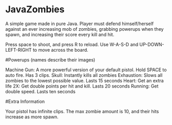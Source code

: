 # JavaZombies
A simple game made in pure Java. Player must defend himself/herself against an ever increasing mob of zombies, grabbing powerups when they spawn, and increasing their score every kill and hit.

Press space to shoot, and press R to reload. Use W-A-S-D and UP-DOWN-LEFT-RIGHT to move across the board.

#Powerups (names describe their images)

Machine Gun: A more powerful version of your default pistol. Hold SPACE to auto fire. Has 3 clips.
Skull: Instantly kills all zombies
Exhaustion: Slows all zombies to the lowest possible value. Lasts 15 seconds
Heart: Get an extra life
2X: Get double points per hit and kill. Lasts 20 seconds
Running: Get double speed. Lasts ten seconds

#Extra Information

Your pistol has infinite clips. The max zombie amount is 10, and their hits increase as more spawn. 

